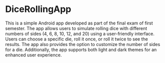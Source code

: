 # DiceRollingApp

This is a simple Android app developed as part of the final exam of first semester. The app allows users to simulate rolling dice with different numbers of sides (4, 6, 8, 10, 12, and 20) using a user-friendly interface. Users can choose a specific die, roll it once, or roll it twice to see the results. The app also provides the option to customize the number of sides for a die. Additionally, the app supports both light and dark themes for an enhanced user experience.
